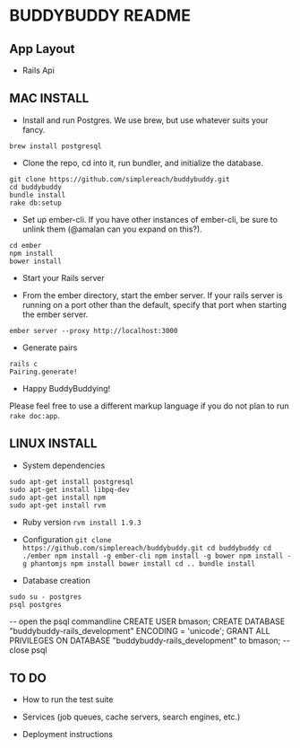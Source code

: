 # BUDDYBUDDY README


## App Layout

- Rails Api


## MAC INSTALL

* Install and run Postgres. We use brew, but use whatever suits your fancy.

`brew install postgresql`

* Clone the repo, cd into it, run bundler, and initialize the database.

```
git clone https://github.com/simplereach/buddybuddy.git
cd buddybuddy
bundle install
rake db:setup
```

* Set up ember-cli. If you have other instances of ember-cli, be sure to unlink them (@amalan can you expand on this?).

```
cd ember
npm install
bower install
```

* Start your Rails server

* From the ember directory, start the ember server. If your rails server is running on a port other than the default, specify that port when starting the ember server.

`ember server --proxy http://localhost:3000`

* Generate pairs
```
rails c
Pairing.generate!
```

* Happy BuddyBuddying!

Please feel free to use a different markup language if you do not plan to run
`rake doc:app`.


## LINUX INSTALL
* System dependencies
```
sudo apt-get install postgresql
sudo apt-get install libpq-dev
sudo apt-get install npm
sudo apt-get install rvm
```

* Ruby version
``
rvm install 1.9.3
``

* Configuration
``
git clone https://github.com/simplereach/buddybuddy.git
cd buddybuddy
cd ./ember
npm install -g ember-cli
npm install -g bower
npm install -g phantomjs
npm install
bower install
cd ..
bundle install
``

* Database creation
```
sudo su - postgres
psql postgres
```
-- open the psql commandline
CREATE USER bmason;
CREATE DATABASE "buddybuddy-rails_development" ENCODING = 'unicode';
GRANT ALL PRIVILEGES ON DATABASE "buddybuddy-rails_development" to bmason;
-- close psql



## TO DO
* How to run the test suite

* Services (job queues, cache servers, search engines, etc.)

* Deployment instructions


